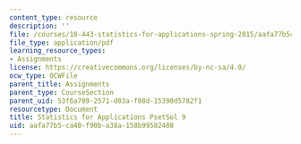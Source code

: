 ```yaml
---
content_type: resource
description: ''
file: /courses/18-443-statistics-for-applications-spring-2015/aafa77b5ca40f90ba38a158b99582408_MIT18_443S15_PsetSol9.pdf
file_type: application/pdf
learning_resource_types:
- Assignments
license: https://creativecommons.org/licenses/by-nc-sa/4.0/
ocw_type: OCWFile
parent_title: Assignments
parent_type: CourseSection
parent_uid: 53f6a709-2571-d03a-f08d-15390d5782f1
resourcetype: Document
title: Statistics for Applications PsetSol 9
uid: aafa77b5-ca40-f90b-a38a-158b99582408
---
```

